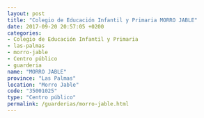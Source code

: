 ```yaml
---
layout: post
title: "Colegio de Educación Infantil y Primaria MORRO JABLE"
date: 2017-09-20 20:57:05 +0200
categories:
- Colegio de Educación Infantil y Primaria
- las-palmas
- morro-jable
- Centro público
- guarderia
name: "MORRO JABLE"
province: "Las Palmas"
location: "Morro Jable"
code: "35001025"
type: "Centro público"
permalink: /guarderias/morro-jable.html
---
```

